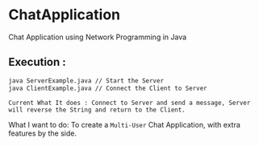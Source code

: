 # ChatApplication
Chat Application using Network Programming in Java

## Execution : 


```bash
java ServerExample.java // Start the Server
java ClientExample.java // Connect the Client to Server
```

```
Current What It does : Connect to Server and send a message, Server will reverse the String and return to the Client.
```

What I want to do: To create a `Multi-User` Chat Application, with extra features by the side.
